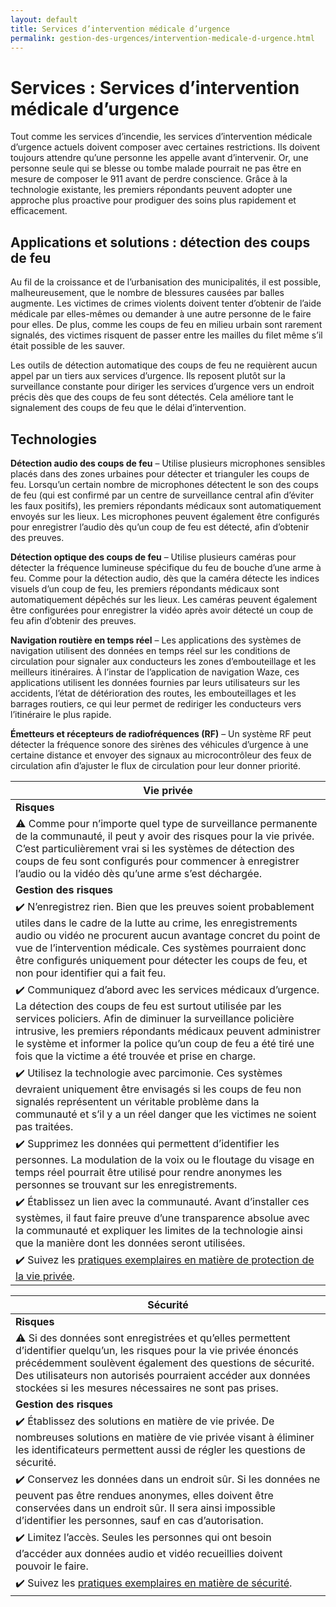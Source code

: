 ```yaml
---
layout: default
title: Services d’intervention médicale d’urgence
permalink: gestion-des-urgences/intervention-medicale-d-urgence.html
---
```

# Services : Services d’intervention médicale d’urgence

Tout comme les services d’incendie, les services d’intervention médicale d’urgence actuels doivent composer avec certaines restrictions. Ils doivent toujours attendre qu’une personne les appelle avant d’intervenir. Or, une personne seule qui se blesse ou tombe malade pourrait ne pas être en mesure de composer le 911 avant de perdre conscience. Grâce à la technologie existante, les premiers répondants peuvent adopter une approche plus proactive pour prodiguer des soins plus rapidement et efficacement.

## Applications et solutions : détection des coups de feu

Au fil de la croissance et de l’urbanisation des municipalités, il est possible, malheureusement, que le nombre de blessures causées par balles augmente. Les victimes de crimes violents doivent tenter d’obtenir de l’aide médicale par elles-mêmes ou demander à une autre personne de le faire pour elles. De plus, comme les coups de feu en milieu urbain sont rarement signalés, des victimes risquent de passer entre les mailles du filet même s’il était possible de les sauver. 

Les outils de détection automatique des coups de feu ne requièrent aucun appel par un tiers aux services d’urgence. Ils reposent plutôt sur la surveillance constante pour diriger les services d’urgence vers un endroit précis dès que des coups de feu sont détectés. Cela améliore tant le signalement des coups de feu que le délai d’intervention.

## Technologies

**Détection audio des coups de feu** – Utilise plusieurs microphones sensibles placés dans des zones urbaines pour détecter et trianguler les coups de feu. Lorsqu’un certain nombre de microphones détectent le son des coups de feu (qui est confirmé par un centre de surveillance central afin d’éviter les faux positifs), les premiers répondants médicaux sont automatiquement envoyés sur les lieux. Les microphones peuvent également être configurés pour enregistrer l’audio dès qu’un coup de feu est détecté, afin d’obtenir des preuves.

**Détection optique des coups de feu** – Utilise plusieurs caméras pour détecter la fréquence lumineuse spécifique du feu de bouche d’une arme à feu. Comme pour la détection audio, dès que la caméra détecte les indices visuels d’un coup de feu, les premiers répondants médicaux sont automatiquement dépêchés sur les lieux. Les caméras peuvent également être configurées pour enregistrer la vidéo après avoir détecté un coup de feu afin d’obtenir des preuves.

**Navigation routière en temps réel** – Les applications des systèmes de navigation utilisent des données en temps réel sur les conditions de circulation pour signaler aux conducteurs les zones d’embouteillage et les meilleurs itinéraires. À l’instar de l’application de navigation Waze, ces applications utilisent les données fournies par leurs utilisateurs sur les accidents, l’état de détérioration des routes, les embouteillages et les barrages routiers, ce qui leur permet de rediriger les conducteurs vers l’itinéraire le plus rapide.

**Émetteurs et récepteurs de radiofréquences (RF)** – Un système RF peut détecter la fréquence sonore des sirènes des véhicules d’urgence à une certaine distance et envoyer des signaux au microcontrôleur des feux de circulation afin d’ajuster le flux de circulation pour leur donner priorité. 

| Vie privée| 
|---|
| **Risques**|  
|:warning: Comme pour n’importe quel type de surveillance permanente de la communauté, il peut y avoir des risques pour la vie privée. C’est particulièrement vrai si les systèmes de détection des coups de feu sont configurés pour commencer à enregistrer l’audio ou la vidéo dès qu’une arme s’est déchargée.|
|**Gestion des risques**| 
|:heavy_check_mark: N’enregistrez rien. Bien que les preuves soient probablement utiles dans le cadre de la lutte au crime, les enregistrements audio ou vidéo ne procurent aucun avantage concret du point de vue de l’intervention médicale. Ces systèmes pourraient donc être configurés uniquement pour détecter les coups de feu, et non pour identifier qui a fait feu.| 
|:heavy_check_mark: Communiquez d’abord avec les services médicaux d’urgence. La détection des coups de feu est surtout utilisée par les services policiers. Afin de diminuer la surveillance policière intrusive, les premiers répondants médicaux peuvent administrer le système et informer la police qu’un coup de feu a été tiré une fois que la victime a été trouvée et prise en charge.| 
|:heavy_check_mark: Utilisez la technologie avec parcimonie. Ces systèmes devraient uniquement être envisagés si les coups de feu non signalés représentent un véritable problème dans la communauté et s’il y a un réel danger que les victimes ne soient pas traitées.| 
|:heavy_check_mark: Supprimez les données qui permettent d’identifier les personnes. La modulation de la voix ou le floutage du visage en temps réel pourrait être utilisé pour rendre anonymes les personnes se trouvant sur les enregistrements. | 
|:heavy_check_mark: Établissez un lien avec la communauté. Avant d’installer ces systèmes, il faut faire preuve d’une transparence absolue avec la communauté et expliquer les limites de la technologie ainsi que la manière dont les données seront utilisées.| 
|:heavy_check_mark: Suivez les [pratiques exemplaires en matière de protection de la vie privée](https://cippc-ca.github.io/SmartCityToolkit/privacy.html). | 

| Sécurité| 
|---|
| **Risques**|  
|:warning: Si des données sont enregistrées et qu’elles permettent d’identifier quelqu’un, les risques pour la vie privée énoncés précédemment soulèvent également des questions de sécurité. Des utilisateurs non autorisés pourraient accéder aux données stockées si les mesures nécessaires ne sont pas prises.|
|**Gestion des risques**| 
|:heavy_check_mark: Établissez des solutions en matière de vie privée. De nombreuses solutions en matière de vie privée visant à éliminer les identificateurs permettent aussi de régler les questions de sécurité. | 
|:heavy_check_mark: Conservez les données dans un endroit sûr. Si les données ne peuvent pas être rendues anonymes, elles doivent être conservées dans un endroit sûr. Il sera ainsi impossible d’identifier les personnes, sauf en cas d’autorisation.| 
|:heavy_check_mark: Limitez l’accès. Seules les personnes qui ont besoin d’accéder aux données audio et vidéo recueillies doivent pouvoir le faire.| 
|:heavy_check_mark: Suivez les [pratiques exemplaires en matière de sécurité](https://cippic-ca.github.io/SmartCityToolkit/security.html).| 
